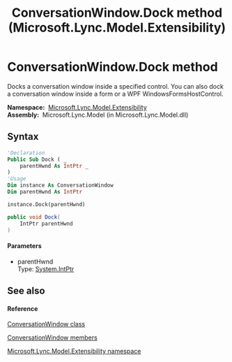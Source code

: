 ﻿---
title: ConversationWindow.Dock method  (Microsoft.Lync.Model.Extensibility)
TOCTitle: 'Dock method '
ms:assetid: M:Microsoft.Lync.Model.Extensibility.ConversationWindow.Dock(System.IntPtr)_DI_3_UC_OCS14MrefLyncWPF
ms:mtpsurl: https://msdn.microsoft.com/en-us/library/microsoft.lync.model.extensibility.conversationwindow.dock(v=office.15)
ms:contentKeyID: 48601840
ms.date: 07/28/2014
mtps_version: v=office.15
f1_keywords:
- Microsoft.Lync.Model.Extensibility.ConversationWindow.Dock
dev_langs:
- CSharp
- JScript
- VB
- other
---

# ConversationWindow.Dock method

Docks a conversation window inside a specified control. You can also dock a conversation window inside a form or a WPF WindowsFormsHostControl.

**Namespace:**  [Microsoft.Lync.Model.Extensibility](microsoft-lync-model-extensibility-namespace_2.md)  
**Assembly:**  Microsoft.Lync.Model (in Microsoft.Lync.Model.dll)

## Syntax

``` vb
'Declaration
Public Sub Dock ( _
    parentHwnd As IntPtr _
)
'Usage
Dim instance As ConversationWindow
Dim parentHwnd As IntPtr

instance.Dock(parentHwnd)
```

``` csharp
public void Dock(
    IntPtr parentHwnd
)
```

#### Parameters

  - parentHwnd  
    Type: [System.IntPtr](http://msdn2.microsoft.com/en-us/library/5he14kz8)  

## See also

#### Reference

[ConversationWindow class](conversationwindow-class-microsoft-lync-model-extensibility_2.md)

[ConversationWindow members](conversationwindow-members-microsoft-lync-model-extensibility_2.md)

[Microsoft.Lync.Model.Extensibility namespace](microsoft-lync-model-extensibility-namespace_2.md)

